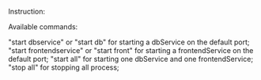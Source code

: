 Instruction:

Available commands:

"start dbservice" or "start db" for starting a dbService on the default port;
"start frontendservice" or "start front" for starting a frontendService on the default port;
"start all" for starting one dbService and one frontendService;
"stop all" for stopping all process;